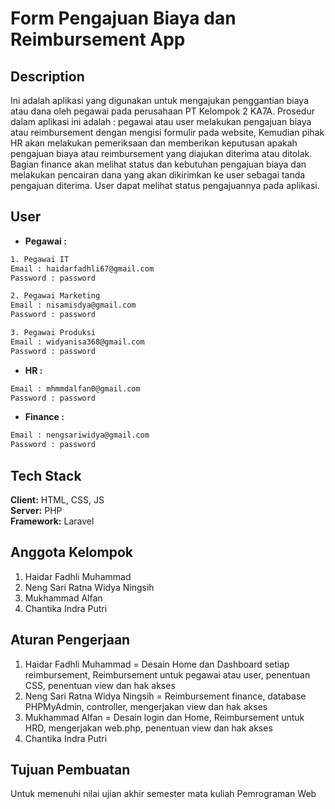
# Form Pengajuan Biaya dan Reimbursement App





## Description
Ini adalah aplikasi yang digunakan untuk mengajukan penggantian biaya atau dana oleh pegawai pada perusahaan PT Kelompok 2 KA7A. Prosedur dalam aplikasi ini adalah :  pegawai atau user melakukan pengajuan biaya atau reimbursement dengan mengisi formulir pada website, Kemudian pihak HR akan melakukan pemeriksaan dan memberikan keputusan apakah pengajuan biaya atau reimbursement yang diajukan diterima atau ditolak. Bagian finance akan melihat status dan kebutuhan pengajuan biaya dan melakukan pencairan dana yang akan dikirimkan ke user sebagai tanda pengajuan diterima. User dapat melihat status pengajuannya pada aplikasi.

## User 

- **Pegawai :**
```bash
1. Pegawai IT
Email : haidarfadhli67@gmail.com
Password : password

2. Pegawai Marketing
Email : nisamisdya@gmail.com
Password : password

3. Pegawai Produksi
Email : widyanisa368@gmail.com
Password : password
```
- **HR :**
```bash
Email : mhmmdalfan0@gmail.com
Password : password
```
- **Finance :**
```bash
Email : nengsariwidya@gmail.com
Password : password
```
## Tech Stack

**Client:** HTML, CSS, JS \
**Server:** PHP \
**Framework:** Laravel

## Anggota Kelompok

1. Haidar Fadhli Muhammad
2. Neng Sari Ratna Widya Ningsih
3. Mukhammad Alfan
4. Chantika Indra Putri

## Aturan Pengerjaan

1. Haidar Fadhli Muhammad = Desain Home dan Dashboard setiap reimbursement, Reimbursement untuk pegawai atau user, penentuan CSS, penentuan view dan hak akses
2. Neng Sari Ratna Widya Ningsih = Reimbursement finance, database PHPMyAdmin, controller, mengerjakan view dan hak akses
3. Mukhammad Alfan = Desain login dan Home, Reimbursement untuk HRD, mengerjakan web.php, penentuan view dan hak akses
4. Chantika Indra Putri

## Tujuan Pembuatan

Untuk memenuhi nilai ujian akhir semester mata kuliah Pemrograman Web
```

